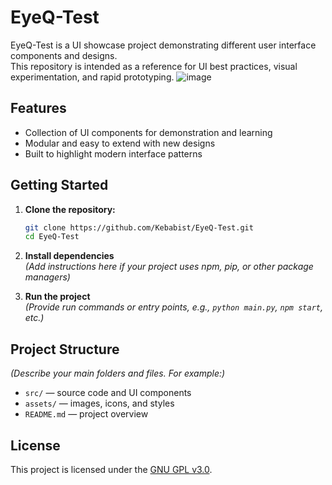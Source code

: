 # EyeQ-Test

EyeQ-Test is a UI showcase project demonstrating different user interface components and designs.  
This repository is intended as a reference for UI best practices, visual experimentation, and rapid prototyping.
![image](https://github.com/user-attachments/assets/84961442-4c6a-4875-b47a-ab897c2b2baa)

## Features

- Collection of UI components for demonstration and learning
- Modular and easy to extend with new designs
- Built to highlight modern interface patterns

## Getting Started

1. **Clone the repository:**
   ```bash
   git clone https://github.com/Kebabist/EyeQ-Test.git
   cd EyeQ-Test
   ```

2. **Install dependencies**  
   *(Add instructions here if your project uses npm, pip, or other package managers)*

3. **Run the project**  
   *(Provide run commands or entry points, e.g., `python main.py`, `npm start`, etc.)*

## Project Structure

*(Describe your main folders and files. For example:)*

- `src/` — source code and UI components
- `assets/` — images, icons, and styles
- `README.md` — project overview

## License

This project is licensed under the [GNU GPL v3.0](https://choosealicense.com/licenses/gpl-3.0/).
